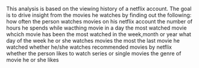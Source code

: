 This analysis is based on the viewing history of a netflix account. The goal is to drive insight from the movies he watches by finding out the following:
how often the person watches movies on his netflix account
the number of hours he spends while wacthing movie in a day 
the most watched movie
whcich movie has been the most watched in the week,month or year
what day of the week he or she watches movies the most
the last movie he watched 
whether he/she watches recommended movies by netflix  
whether the person likes to watch series or single movies 
the genre of movie he or she likes 

